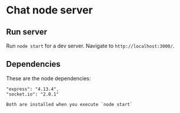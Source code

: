# Chat node server



## Run server

Run `node start` for a dev server. Navigate to `http://localhost:3000/`.

## Dependencies

These are the node dependencies:

    "express": "4.13.4",
    "socket.io": "2.0.1"

    Both are installed when you execute `node start`